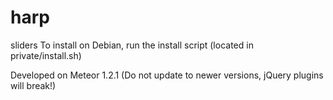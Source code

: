 # harp
sliders
To install on Debian, run the install script (located in private/install.sh)

Developed on Meteor 1.2.1 (Do not update to newer versions, jQuery plugins will break!)
